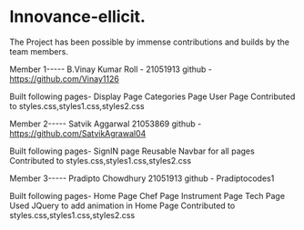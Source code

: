 # Innovance-ellicit.
The Project has been possible by immense contributions and builds by the team members.

Member 1-----
B.Vinay Kumar
Roll - 21051913
github - https://github.com/Vinay1126

Built following pages-
Display Page
Categories Page
User Page
Contributed to styles.css,styles1.css,styles2.css

Member 2-----
Satvik Aggarwal
21053869
github - https://github.com/SatvikAgrawal04

Built following pages-
SignIN page
Reusable Navbar for all pages
Contributed to styles.css,styles1.css,styles2.css

Member 3-----
Pradipto Chowdhury
21051913
github - Pradiptocodes1 

Built following pages-
Home Page
Chef Page
Instrument Page
Tech Page
Used JQuery to add animation in Home Page
Contributed to styles.css,styles1.css,styles2.css
